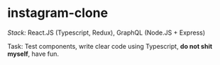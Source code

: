 # instagram-clone
_Stack:_ React.JS (Typescript, Redux), GraphQL (Node.JS + Express)

Task: Test components, write clear code using Typescript, **do not shit myself**, have fun.

